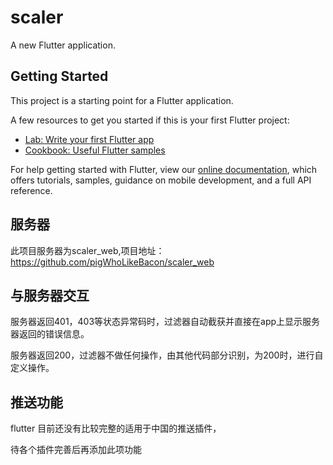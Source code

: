 # scaler

A new Flutter application.

## Getting Started

This project is a starting point for a Flutter application.

A few resources to get you started if this is your first Flutter project:

- [Lab: Write your first Flutter app](https://flutter.dev/docs/get-started/codelab)
- [Cookbook: Useful Flutter samples](https://flutter.dev/docs/cookbook)

For help getting started with Flutter, view our
[online documentation](https://flutter.dev/docs), which offers tutorials,
samples, guidance on mobile development, and a full API reference.


## 服务器

此项目服务器为scaler_web,项目地址：https://github.com/pigWhoLikeBacon/scaler_web


## 与服务器交互

服务器返回401，403等状态异常码时，过滤器自动截获并直接在app上显示服务器返回的错误信息。

服务器返回200，过滤器不做任何操作，由其他代码部分识别，为200时，进行自定义操作。


## 推送功能

flutter 目前还没有比较完整的适用于中国的推送插件，

待各个插件完善后再添加此项功能
